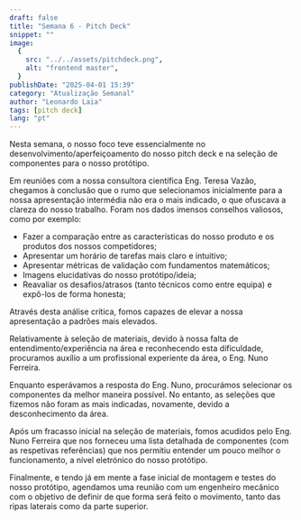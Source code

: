 ```yaml
---
draft: false
title: "Semana 6 - Pitch Deck"
snippet: ""
image:
  {
    src: "../../assets/pitchdeck.png",
    alt: "frontend master",
  }
publishDate: "2025-04-01 15:39"
category: "Atualização Semanal"
author: "Leonardo Laia"
tags: [pitch deck]
lang: "pt"
---
```


Nesta semana, o nosso foco teve essencialmente no desenvolvimento/aperfeiçoamento do nosso pitch deck e na seleção de componentes para o nosso protótipo.
 
Em reuniões com a nossa consultora científica Eng. Teresa Vazão, chegamos à conclusão que o rumo que selecionamos inicialmente para a nossa apresentação intermédia não era o mais indicado, o que ofuscava a clareza do nosso trabalho. Foram nos dados imensos conselhos valiosos, como por exemplo:

- Fazer a comparação entre as características do nosso produto e os produtos dos nossos competidores;
- Apresentar um horário de tarefas mais claro e intuitivo;
- Apresentar métricas de validação com fundamentos matemáticos;
- Imagens elucidativas do nosso protótipo/ideia;
- Reavaliar os desafios/atrasos (tanto técnicos como entre equipa) e expô-los de forma honesta;

Através desta análise crítica, fomos capazes de elevar a nossa apresentação a padrões mais elevados.
 
Relativamente à seleção de materiais, devido à nossa falta de entendimento/experiência na área e reconhecendo esta dificuldade, procuramos auxílio a um profissional experiente da área, o Eng. Nuno Ferreira.
 
Enquanto esperávamos a resposta do Eng. Nuno, procurámos selecionar os componentes da melhor maneira possível. No entanto, as seleções que fizemos não foram as mais indicadas, novamente, devido a desconhecimento da área.
 
Após um fracasso inicial na seleção de materiais, fomos acudidos pelo Eng. Nuno Ferreira que nos forneceu uma lista detalhada de componentes (com as respetivas referências) que nos permitiu entender um pouco melhor o funcionamento, a nível eletrónico do nosso protótipo.
 
Finalmente, e tendo já em mente a fase inicial de montagem e testes do nosso protótipo, agendamos uma reunião com um engenheiro mecânico com o objetivo de definir de que forma será feito o movimento, tanto das ripas laterais como da parte superior.

